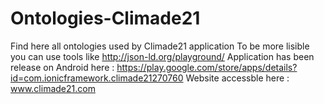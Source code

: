 # Ontologies-Climade21
Find here all ontologies used by Climade21 application
To be more lisible you can use tools like http://json-ld.org/playground/ 
Application has been release on Android here : https://play.google.com/store/apps/details?id=com.ionicframework.climade21270760
Website accessble here : www.climade21.com

